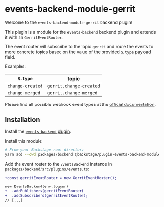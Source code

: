 # events-backend-module-gerrit

Welcome to the `events-backend-module-gerrit` backend plugin!

This plugin is a module for the `events-backend` backend plugin
and extends it with an `GerritEventRouter`.

The event router will subscribe to the topic `gerrit`
and route the events to more concrete topics based on the value
of the provided `$.type` payload field.

Examples:

| `$.type`         | topic                   |
| ---------------- | ----------------------- |
| `change-created` | `gerrit.change-created` |
| `change-merged`  | `gerrit.change-merged`  |

Please find all possible webhook event types at the
[official documentation](https://gerrit-review.googlesource.com/Documentation/cmd-stream-events.html#events).

## Installation

Install the [`events-backend` plugin](../events-backend/README.md).

Install this module:

```bash
# From your Backstage root directory
yarn add --cwd packages/backend @backstage/plugin-events-backend-module-gerrit
```

Add the event router to the `EventsBackend` instance in `packages/backend/src/plugins/events.ts`:

```diff
+const gerritEventRouter = new GerritEventRouter();

new EventsBackend(env.logger)
+  .addPublishers(gerritEventRouter)
+  .addSubscribers(gerritEventRouter);
// [...]
```
